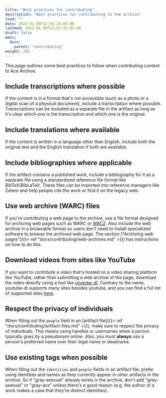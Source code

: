 ```yaml
---
title: "Best practices for contributing"
description: "Best practices for contributing to the archive"
lead: ""
date: 2022-01-09T12:51:25-05:00
lastmod: 2022-01-09T12:51:25-05:00
draft: false
menu:
  docs:
    parent: "contributing"
weight: 206
---
```


This page outlines some best practices to follow when contributing content to
Ace Archive.

## Include transcriptions where possible

If the content is in a format that's not accessible (such as a photo or a
digital scan of a physical document), include a transcription where possible.
Transcriptions can be included as a separate file in the artifact as long as
it's clear which one is the transcription and which one is the original.

## Include translations where available

If the content is written in a language other than English, include both the
original text and the English translation if both are available.

## Include bibliographies where applicable

If the artifact contains a published work, include a bibliography for it as a
separate file using a standardized reference file format like BibTeX/BibLaTeX.
These files can be imported into reference managers like Zotero and help people
cite the work or find it on the legacy web.

## Use web archive (WARC) files

If you're contributing a web page to the archive, use a file format designed
for archiving web pages such as WARC or
[WACZ](https://github.com/webrecorder/wacz-spec). Also include the web archive
in a browsable format so users don't need to install specialized software to
browse the archived web page. The section ["Archiving web pages"]({{< ref
"docs/contributing/web-archives.md" >}}) has instructions on how to do this.

## Download videos from sites like YouTube

If you want to contribute a video that's hosted on a video sharing platform
like YouTube, rather than submitting a web archive of the page, download the
video directly using a tool like
[youtube-dl](https://ytdl-org.github.io/youtube-dl/). Contrary to the name,
youtube-dl supports many sites besides youtube, and you can find a full list of
supported sites
[here](https://github.com/ytdl-org/youtube-dl/blob/master/docs/supportedsites.md).

## Respect the privacy of individuals

When filling out the `people` field in an [artifact file]({{< ref
"docs/contributing/artifact-files.md" >}}), make sure to respect the privacy of
individuals. This means using handles or usernames when a person typically goes
by a pseudonym online. Also, you must **always** use a person's preferred name
over their legal name or deadname.

## Use existing tags when possible

When filling out the `identities` and `people` fields in an artifact file,
prefer using identities and names as they currently appear in other artifacts
in the archive. So if "gray-asexual" already exists in the archive, don't add
"grey-asexual" or "gray-ace" unless there's a good reason (e.g. the author of a
work makes a case that they're distinct identities).
